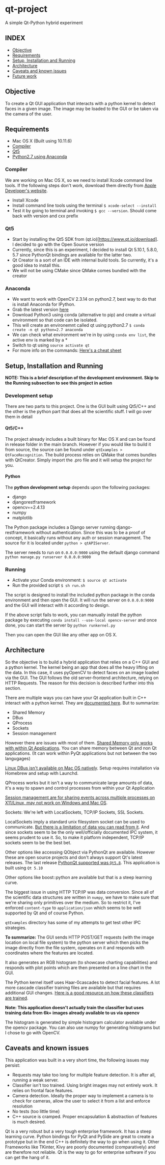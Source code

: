 # qt-project
A simple Qt-Python hybrid experiment


## INDEX
 * [Objective](#objective)
 * [Requirements](#requirements)
 * [Setup, Installation and Running](#setup-installation-and-running)
 * [Architecture](#architecture)
 * [Caveats and known issues](#caveats-and-known-issues)
 * [Future work](#futurework)

## Objective

To create a Qt GUI application that interacts with a python kernel to detect faces in a given image. The image may be loaded to the GUI or be taken via the camera of the user. 


## Requirements
 
 * Mac OS X (Built using 10.11.6)
 * [Compiler](#compiler)
 * [Qt5](#qt5)
 * [Python2.7 using Anaconda](#anaconda)
 
 
### Compiler

We are working on Mac OS X, so we need to install Xcode command line tools. If the following steps don't work, download them directly from [Apple Developer's website](https://developer.apple.com/download/more/). 
 *  Install Xcode
 *  Install command line tools using the terminal `$ xcode-select --install `
 *  Test it by going to terminal and invoking `$ gcc --version`. Should come back with version and cxx prefix

### Qt5

* Start by installing the Qt5 SDK from (qt.io)[https://www.qt.io/download]. I decided to go with the Open Source version
* Currently, since this is an experiment, I decided to install Qt 5.10.1, 5.8.0, 5.7 since PythonQt bindings are available for the latter two. 
* Qt Creator is a sort of an IDE with internal build tools. So currently, it's a good idea to install this.
* We will not be using CMake since QMake comes bundled with the creator


### Anaconda
* We want to work with OpenCV 2.3.14 on python2.7, best way to do that is install Anaconda for IPython. 
* Grab the latest version [here](https://www.anaconda.com/download/#macos)
* Download Python3 using conda (alternative to pip) and create a virtual environment so that code can be isolated.
* This will create an environemnt called qt using python2.7 `$ conda create -n qt python=2.7 anaconda`
* We can check what environment we're in by using `conda env list`, the active env is marked by a *
* Switch to qt using `source activate qt`
* For more info on the commands: [Here's a cheat sheet](https://conda.io/docs/_downloads/conda-cheatsheet.pdf)


## Setup, Installation and Running

<strong>NOTE: This is a brief description of the development environment. Skip to the Running subsection to see this project in action</strong>

### Development setup

There are two parts to this project. One is the GUI built using Qt5/C++ and the other is the python part that does all the scientific stuff. I will go over them in detail

#### Qt5/C++

The project already includes a built binary for Mac OS X and can be found in release folder in the main branch. However if you would like to build it from source, the source can be found under `qtExamples > QtFaceRecognition`. The build process relies on QMake that comes bundles with QtCreator. Simply import the .pro file and it will setup the project for you.

#### Python

The <strong>python development setup</strong> depends upon the following packages:

* django
* djangorestframework
* opencv==2.4.13
* numpy
* matplotlib

The Python package includes a Django server running django-restframework without authentication. Since this was to be a proof of concept, it basically runs without any auth or session management. The source for it is located under `python > qtAPIServer`. 

The server needs to run on `0.0.0.0:9000` using the default django command `python manage.py runserver 0.0.0.0:9000`

### Running

* Activate your Conda environment: `$ source qt activate`
* Run the provided script `$ sh run.sh`

The script is designed to install the included python package in the conda environment and then open the GUI. It will run the server on `0.0.0.0:9000` and the GUI will interact with it according to design. 

If the above script fails to work, you can manually install the python package by executing `conda install --use-local opencv-server` and once done, you can start the server by `python runkernel.py`

Then you can open the GUI like any other app on OS X.


## Architecture

So the objective is to build a hybrid application that relies on a C++ GUI and a python kernel. The kernel being an app that does all the heavy lifting on the data. In this case, it uses pyOpenCV to detect faces on an image loaded via the GUI. The GUI follows the old server-frontend architecture, relying on HTTP Requests. The reason for this decision is described further into this section.


There are multiple ways you can have your Qt application built in C++ interact with a python kernel. They are [documented here](http://doc.qt.io/qt-5/ipc.html). But to summarize: 

* Shared Memory
* DBus
* QProcess
* Sockets
* Session management

However there are issues with most of them. [Shared Memory only works with within Qt Applications](https://stackoverflow.com/questions/5134412/parent-process-cant-access-shared-memory-in-pyqt). You can share memory between Qt and non Qt applications. (It can work within PyQt applications but not between the two langugages)

[Linux DBus isn't available on Mac OS natively](https://github.com/zbentley/dbus-osx-examples/tree/master/installation). Setup requires installation via Homebrew and setup with Launchd.

QProcess works but it isn't a way to communicate large amounts of data, it's a way to spawn and control processes from within your Qt Application

[Session management are for sharing events across multiple processes on X11/Linux, may not work on Windows and Mac OS](http://doc.qt.io/qt-5/session.html).

Sockets: We're left with LocalSockets, TCP/IP Sockets, SSL Sockets. 

LocalSockets imply a standard unix filesystem socket can be used to communicate. [But there is a limitation of data you can read from it](https://stackoverflow.com/questions/14831819/reading-more-than-2048-bytes-from-qlocalsocket). And since sockets seem to be the only well/officially documented IPC system, it seems prudent to use it. So, to make it platform independent, TCP/IP sockets seem to be the best bet.

Other options like accessing QObject via PythonQt are available. However these are open source projects and don't always support Qt's latest releases. The last release [PythonQt supported was `Qt5.8`](https://sourceforge.net/p/pythonqt/news/2017/06/pythonqt-32-released/). This application is built using `Qt 5.10`

Other options like boost::python are available but that is a steep learning curve.

The biggest issue in using HTTP TCP/IP was data conversion. Since all of the scientific data structures are written in `numpy`, we have to make sure that we're sharing only primitives over the medium. So to restrict it, I've enforced `content-type` to `application/json` which seems to be well supported by Qt and of course Python.

`qtExamples` directory has some of my attempts to get test other IPC strategies.

<strong>To summarize:</strong> The GUI sends HTTP POST/GET requests (with the image location on local file system) to the python server which then picks the image directly from the file system, operates on it and responds with coordinates where the features are located.

It also generates an RGB histogram (to showcase charting capabilities) and responds with plot points which are then presented on a line chart in the GUI.

The Python kernel itself uses Haar-0cascades to detect facial features. A lot more cascade classifier training files are available but that requires additional GUI changes. [Here is a good resource on how these classifiers are trained](https://memememememememe.me/post/training-haar-cascades/). 

<strong>Note: This application doesn't actually train the classifier but uses training data from 6k+ images already available to us via opencv</strong>

The histogram is generated by simple histogram calculator available under the opencv package. You can also use numpy for generating histograms but I chose to go with OpenCV.

## Caveats and known issues

This application was built in a very short time, the following issues may persist: 

* Requests may take too long for multiple feature detection. It is after all, running a weak server.
* Classifier isn't too trained. Using bright images may not entirely work. It relies on frontal face features.
* Camera detection. Ideally the proper way to implement a camera is to check for cameras, allow the user to select it from a list and enforce resolution
* No tests (too little time)
* C++ source is cramped. Proper encapsulation & abstraction of features is much desired. 

Qt is a very robust but a very tough enterprise framework. It has a steep learning curve. Python bindings for PyQt and PySide are great to create a prototype but in the end C++ is definitely the way to go when using it. Other Frameworks like TKinter, Kivy are poorly documented (comparatively) and are therefore not reliable. Qt is the way to go for enterprise software if you can get the hang of it.
